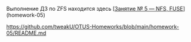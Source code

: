Выполнение ДЗ по ZFS находится здесь [[Занятие № 5 — NFS, FUSE](https://github.com/tweakU/OTUS-Homeworks/blob/main/homework-05/README.md)](homework-05)




https://github.com/tweakU/OTUS-Homeworks/blob/main/homework-05/README.md

